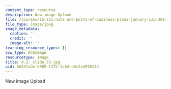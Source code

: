 ```yaml
---
content_type: resource
description: New image Upload
file: /courses/15-s21-nuts-and-bolts-of-business-plans-january-iap-2014/5d24faaeb905f3fb1cb4e6c2a491013d_4.2._slide_53.jpg
file_type: image/jpeg
image_metadata:
  caption: ''
  credit: ''
  image-alt: ''
learning_resource_types: []
ocw_type: OCWImage
resourcetype: Image
title: 4.2._slide_53.jpg
uid: 5d24faae-b905-f3fb-1cb4-e6c2a491013d
---
```

New image Upload


